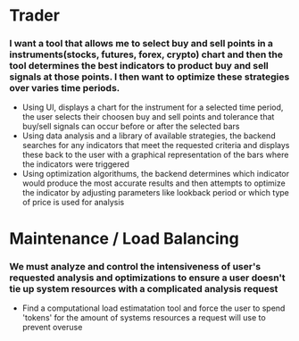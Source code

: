 # Trader

### I want a tool that allows me to select buy and sell points in a instruments(stocks, futures, forex, crypto) chart and then the tool determines the best indicators to product buy and sell signals at those points. I then want to optimize these strategies over varies time periods.
- Using UI, displays a chart for the instrument for a selected time period, the user selects their choosen buy and sell points and tolerance that buy/sell signals can occur before or after the selected bars
- Using data analysis and a library of available strategies, the backend searches for any indicators that meet the requested criteria and displays these back to the user with a graphical representation of the bars where the indicators were triggered
- Using optimization algorithums, the backend determines which indicator would produce the most accurate results and then attempts to optimize the indicator by adjusting parameters like lookback period or which type of price is used for analysis








# Maintenance / Load Balancing

### We must analyze and control the intensiveness of user's requested analysis and optimizations to ensure a user doesn't tie up system resources with a complicated analysis request
- Find a computational load estimatation tool and force the user to spend 'tokens' for the amount of systems resources a request will use to prevent overuse
